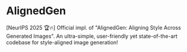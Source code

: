 # AlignedGen
[NeurIPS 2025 🏆🔥] Official impl. of "AlignedGen: Aligning Style Across Generated Images". An ultra-simple, user-friendly yet state-of-the-art codebase for style-aligned image generation!
